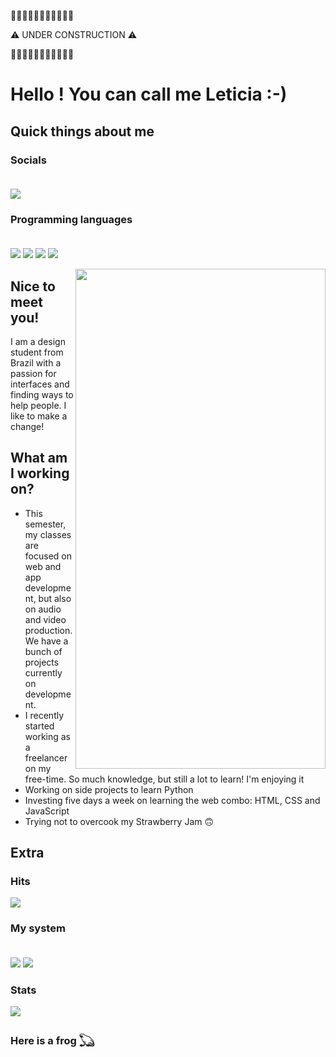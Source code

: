 🚧🚧🚧🚧🚧🚧🚧🚧🚧🚧🚧

⚠️ UNDER CONSTRUCTION ⚠️

🚧🚧🚧🚧🚧🚧🚧🚧🚧🚧🚧

 # **Hello ! You can call me Leticia :-)**
 
 ## **Quick things about me**
 
### **Socials** <br><br>
<!--<a href="null"><img src="https://img.shields.io/badge/LinkedIn-0077B5?style=for-the-badge&logo=linkedin&logoColor=white"></a>-->
<a href="https://www.behance.net/leticiacs-design"><img src="https://img.shields.io/badge/-Behance-blue?style=for-the-badge&logo=behance&logoColor=white"></a> 

### **Programming languages** <br><br>
<a href="Python"><img src="https://img.shields.io/badge/Python-FFD43B?style=for-the-badge&logo=python&logoColor=blue"></a>
<a href="JavaScript"><img src="https://img.shields.io/badge/JavaScript-323330?style=for-the-badge&logo=javascript&logoColor=F7DF1E"></a>
<a href="CSS"><img src="https://img.shields.io/badge/CSS3-1572B6?style=for-the-badge&logo=css3&logoColor=white"></a>
<a href="HTML"><img src="https://img.shields.io/badge/HTML5-E34F26?style=for-the-badge&logo=html5&logoColor=white"></a>

<!--### **Spoken Languages** <br><br>
<a href="PT-BR"><img src="https://img.shields.io/badge/Windows-0078D6?style=for-the-badge&logo=windows&logoColor=white"></a>
<a href="EN-US"><img src="https://img.shields.io/badge/Android-3DDC84?style=for-the-badge&logo=android&logoColor=white"></a>-->



<!--
![website_link]
![fiverr_link] https://img.shields.io/badge/fiverr-1DBF73?style=for-the-badge&logo=fiverr&logoColor=white
![99freelas_link] -->

<img align="right" width="400" height="800" src="https://i.pinimg.com/originals/05/85/c4/0585c4293586457719e5b769bb0e84f1.jpg">

## **Nice to meet you!**

I am a design student from Brazil with a passion for interfaces and finding ways to help people. I like to make a change!

## **What am I working on?**

  - This semester, my classes are focused on web and app development, but also on audio and video production. We have a bunch of projects currently on development.
  - I recently started working as a freelancer on my free-time. So much knowledge, but still a lot to learn! I'm enjoying it
  - Working on side projects to learn Python
  - Investing five days a week on learning the web combo: HTML, CSS and JavaScript
  - Trying not to overcook my Strawberry Jam 🙃

## **Extra**

### **Hits**
<a href="Hits"><img src="https://hits.seeyoufarm.com/api/count/incr/badge.svg?url=https%3A%2F%2Fgithub.com%2F{username}1212%2Fhit-counter"></a>

### **My system** <br><br>
<a href="PC_OS"><img src="https://img.shields.io/badge/Windows-0078D6?style=for-the-badge&logo=windows&logoColor=white"></a>
<a href="Mobile_OS"><img src="https://img.shields.io/badge/Android-3DDC84?style=for-the-badge&logo=android&logoColor=white"></a>

### **Stats**

<a href="Languages"><img src="https://github-readme-stats.vercel.app/api/top-langs/?username=leticia-cs"></a>

### Here is a frog 𓆏




<!---
m00n-sh/m00n-sh is a ✨ special ✨ repository because its `README.md` (this file) appears on your GitHub profile.
You can click the Preview link to take a look at your changes.
--->
